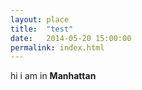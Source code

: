 ```yaml
---
layout: place
title:  "test"
date:   2014-05-20 15:00:00
permalink: index.html
---
```


hi i am in **Manhattan**

